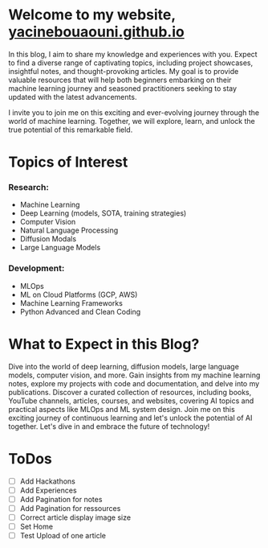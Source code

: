 
# Welcome to my website, [yacinebouaouni.github.io](https://yacinebouaouni.github.io/)

In this blog, I aim to share my knowledge and experiences with you. Expect to find a diverse range of captivating topics, including project showcases, insightful notes, and thought-provoking articles. My goal is to provide valuable resources that will help both beginners embarking on their machine learning journey and seasoned practitioners seeking to stay updated with the latest advancements.

I invite you to join me on this exciting and ever-evolving journey through the world of machine learning. Together, we will explore, learn, and unlock the true potential of this remarkable field.


# Topics of Interest

### Research:
* Machine Learning
* Deep Learning (models, SOTA, training strategies)
* Computer Vision 
* Natural Language Processing 
* Diffusion Modals
* Large Language Models 

### Development:
* MLOps
* ML on Cloud Platforms (GCP, AWS)
* Machine Learning Frameworks
* Python Advanced and Clean Coding




# What to Expect in this Blog?
Dive into the world of deep learning, diffusion models, large language models, computer vision, and more. Gain insights from my machine learning notes, explore my projects with code and documentation, and delve into my publications. Discover a curated collection of resources, including books, YouTube channels, articles, courses, and websites, covering AI topics and practical aspects like MLOps and ML system design. Join me on this exciting journey of continuous learning and let's unlock the potential of AI together. Let's dive in and embrace the future of technology!


# ToDos
- [ ] Add Hackathons
- [ ] Add Experiences
- [ ] Add Pagination for notes
- [ ] Add Pagination for ressources
- [ ] Correct article display image size
- [ ] Set Home
- [ ] Test Upload of one article
